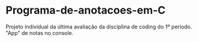 # Programa-de-anotacoes-em-C

Projeto individual da última avaliação da disciplina de coding do 1º período. "App" de notas no console.
